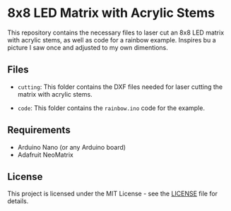 # 8x8 LED Matrix with Acrylic Stems

This repository contains the necessary files to laser cut an 8x8 LED matrix with acrylic stems, as well as code for a rainbow example. Inspires bu a picture I saw once and adjusted to my own dimentions.

## Files

- `cutting`: This folder contains the DXF files needed for laser cutting the matrix with acrylic stems.

- `code`: This folder contains the `rainbow.ino` code for the example.

## Requirements

- Arduino Nano (or any Arduino board)
- Adafruit NeoMatrix

## License

This project is licensed under the MIT License - see the [LICENSE](LICENSE) file for details.
